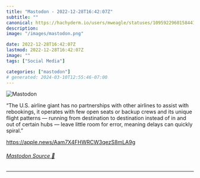 ```yaml
---
title: "Mastodon - 2022-12-28T16:42:07Z"
subtitle: ""
canonical: https://hachyderm.io/users/mweagle/statuses/109592296015844131
description:
image: "/images/mastodon.png"

date: 2022-12-28T16:42:07Z
lastmod: 2022-12-28T16:42:07Z
image: ""
tags: ["Social Media"]

categories: ["mastodon"]
# generated: 2024-03-10T12:55:46-07:00
---
```

![Mastodon](/images/mastodon.png)

<p>“The U.S. airline giant has no partnerships with other airlines to assist with rebookings, it operates with few open seats or backup crews and its unique flight patterns — running from destination to destination instead of in and out of certain hubs — leave little room for error, meaning delays can quickly spiral.”</p><p><a href="https://apple.news/Aam7X4FHWRCW3qezS8mLA9g" target="_blank" rel="nofollow noopener noreferrer" translate="no"><span class="invisible">https://</span><span class="ellipsis">apple.news/Aam7X4FHWRCW3qezS8m</span><span class="invisible">LA9g</span></a></p>


###### [Mastodon Source 🐘](https://hachyderm.io/@mweagle/109592296015844131)

___
